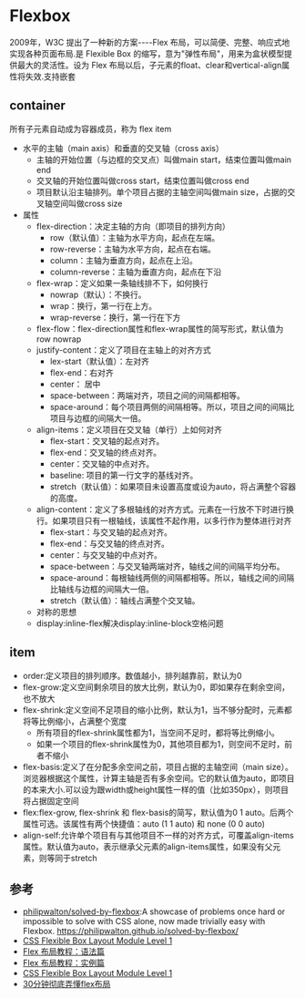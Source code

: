 # Flexbox

2009年，W3C 提出了一种新的方案----Flex 布局，可以简便、完整、响应式地实现各种页面布局.是 Flexible Box 的缩写，意为"弹性布局"，用来为盒状模型提供最大的灵活性。设为 Flex 布局以后，子元素的float、clear和vertical-align属性将失效.支持嵌套

## container

所有子元素自动成为容器成员，称为 flex item

* 水平的主轴（main axis）和垂直的交叉轴（cross axis）
    - 主轴的开始位置（与边框的交叉点）叫做main start，结束位置叫做main end
    - 交叉轴的开始位置叫做cross start，结束位置叫做cross end
    - 项目默认沿主轴排列。单个项目占据的主轴空间叫做main size，占据的交叉轴空间叫做cross size
* 属性
    - flex-direction：决定主轴的方向（即项目的排列方向）
        + row（默认值）：主轴为水平方向，起点在左端。
        + row-reverse：主轴为水平方向，起点在右端。
        + column：主轴为垂直方向，起点在上沿。
        + column-reverse：主轴为垂直方向，起点在下沿
    - flex-wrap：定义如果一条轴线排不下，如何换行
        + nowrap（默认）：不换行。
        + wrap：换行，第一行在上方。
        + wrap-reverse：换行，第一行在下方
    - flex-flow：flex-direction属性和flex-wrap属性的简写形式，默认值为row nowrap
    - justify-content：定义了项目在主轴上的对齐方式
        + lex-start（默认值）：左对齐
        + flex-end：右对齐
        + center： 居中
        + space-between：两端对齐，项目之间的间隔都相等。
        + space-around：每个项目两侧的间隔相等。所以，项目之间的间隔比项目与边框的间隔大一倍。
    - align-items：定义项目在交叉轴（单行）上如何对齐
        + flex-start：交叉轴的起点对齐。
        + flex-end：交叉轴的终点对齐。
        + center：交叉轴的中点对齐。
        + baseline: 项目的第一行文字的基线对齐。
        + stretch（默认值）：如果项目未设置高度或设为auto，将占满整个容器的高度。
    - align-content：定义了多根轴线的对齐方式。元素在一行放不下时进行换行。如果项目只有一根轴线，该属性不起作用，以多行作为整体进行对齐
        + flex-start：与交叉轴的起点对齐。
        + flex-end：与交叉轴的终点对齐。
        + center：与交叉轴的中点对齐。
        + space-between：与交叉轴两端对齐，轴线之间的间隔平均分布。
        + space-around：每根轴线两侧的间隔都相等。所以，轴线之间的间隔比轴线与边框的间隔大一倍。
        + stretch（默认值）：轴线占满整个交叉轴。
    - 对称的思想
    - display:inline-flex解决display:inline-block空格问题

## item

* order:定义项目的排列顺序。数值越小，排列越靠前，默认为0
* flex-grow:定义空间剩余项目的放大比例，默认为0，即如果存在剩余空间，也不放大
* flex-shrink:定义空间不足项目的缩小比例，默认为1，当不够分配时，元素都将等比例缩小，占满整个宽度
    - 所有项目的flex-shrink属性都为1，当空间不足时，都将等比例缩小。
    - 如果一个项目的flex-shrink属性为0，其他项目都为1，则空间不足时，前者不缩小
* flex-basis:定义了在分配多余空间之前，项目占据的主轴空间（main size）。浏览器根据这个属性，计算主轴是否有多余空间。它的默认值为auto，即项目的本来大小.可以设为跟width或height属性一样的值（比如350px），则项目将占据固定空间
* flex:flex-grow, flex-shrink 和 flex-basis的简写，默认值为0 1 auto。后两个属性可选。该属性有两个快捷值：auto (1 1 auto) 和 none (0 0 auto)
* align-self:允许单个项目有与其他项目不一样的对齐方式，可覆盖align-items属性。默认值为auto，表示继承父元素的align-items属性，如果没有父元素，则等同于stretch

## 参考

* [philipwalton/solved-by-flexbox](https://github.com/philipwalton/solved-by-flexbox):A showcase of problems once hard or impossible to solve with CSS alone, now made trivially easy with Flexbox. https://philipwalton.github.io/solved-by-flexbox/
* [CSS Flexible Box Layout Module Level 1](https://www.w3.org/TR/css-flexbox-1/)
* [Flex 布局教程：语法篇](https://www.ruanyifeng.com/blog/2015/07/flex-grammar.html)
* [Flex 布局教程：实例篇](https://www.ruanyifeng.com/blog/2015/07/flex-examples.html)
* [CSS Flexible Box Layout Module Level 1](https://www.w3.org/TR/css-flexbox-1)
* [30分钟彻底弄懂flex布局](https://cloud.tencent.com/developer/article/1354252)
